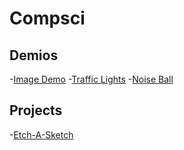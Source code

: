 #  Compsci

## Demios
-[Image Demo](image-demo)
-[Traffic Lights](traffic)
-[Noise Ball](ball)

## Projects
-[Etch-A-Sketch](example)

